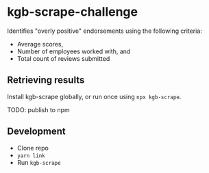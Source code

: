 # kgb-scrape-challenge

Identifies "overly positive" endorsements using the following criteria:

- Average scores,
- Number of employees worked with, and
- Total count of reviews submitted

## Retrieving results

Install kgb-scrape globally, or run once using `npx kgb-scrape`.

TODO: publish to npm

## Development

- Clone repo
- `yarn link`
- Run `kgb-scrape`
